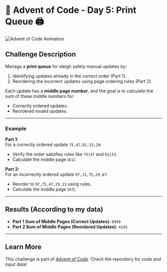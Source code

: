 # 🎄 Advent of Code - Day 5: Print Queue 🖨️

![Advent of Code Animation](https://media.giphy.com/media/3oEjHWL3aGS2VPYMR6/giphy.gif)

## Challenge Description

Manage a **print queue** for sleigh safety manual updates by:

1. Identifying updates already in the correct order (Part 1).
2. Reordering the incorrect updates using page ordering rules (Part 2).

Each update has a **middle page number**, and the goal is to calculate the sum of these middle numbers for:

-   Correctly ordered updates.
-   Reordered invalid updates.

---

### Example

**Part 1:**  
For a correctly ordered update `75,47,61,53,29`:

-   Verify the order satisfies rules like `75|47` and `61|53`.
-   Calculate the middle page (`61`).

**Part 2:**  
For an incorrectly ordered update `97,13,75,29,47`:

-   Reorder to `97,75,47,29,13` using rules.
-   Calculate the middle page (`47`).

---

## Results (According to my data)

-   **Part 1 Sum of Middle Pages (Correct Updates):** `6949`
-   **Part 2 Sum of Middle Pages (Reordered Updates):** `4145`

---

## Learn More

This challenge is part of [Advent of Code](https://adventofcode.com/). Check the repository for code and input data!
